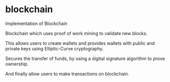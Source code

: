 # blockchain

Implementation of Blockchain

Blockchain which uses proof of work mining to validate new blocks.

This allows users to create wallets and provides wallets with public and private keys using Elliptic-Curve cryptography.

Secures the transfer of funds, by using a digital signature algorithm to prove ownership.

And finally allow users to make transactions on blockchain. 
